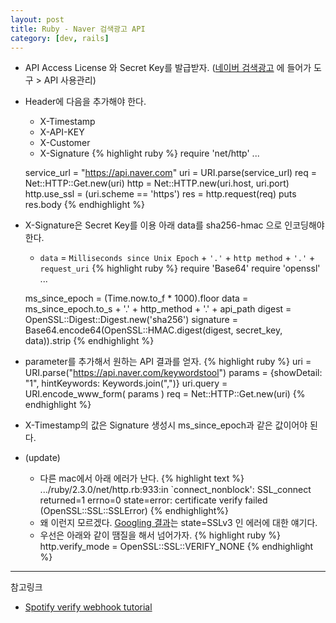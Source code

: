 ```yaml
---
layout: post
title: Ruby - Naver 검색광고 API
category: [dev, rails]
---
```


- API Access License 와 Secret Key를 발급받자. ([네이버 검색광고](https://manage.searchad.naver.com/) 에 들어가 도구 > API 사용관리)
- Header에 다음을 추가해야 한다.
  - X-Timestamp
  - X-API-KEY
  - X-Customer
  - X-Signature
  {% highlight ruby %}
  require 'net/http'
  ...

  service_url = "https://api.naver.com"
  uri = URI.parse(service_url)
  req = Net::HTTP::Get.new(uri)
  http = Net::HTTP.new(uri.host, uri.port)
  http.use_ssl = (uri.scheme == 'https')
  res = http.request(req)
  puts res.body
  {% endhighlight %}

- X-Signature은 Secret Key를 이용 아래 data를 sha256-hmac 으로 인코딩해야 한다.
  - `data` = `Milliseconds since Unix Epoch` + `'.'` + `http method` + `'.'` + `request_uri`
  {% highlight ruby %}
  require 'Base64'
  require 'openssl'
  ...

  ms_since_epoch = (Time.now.to_f * 1000).floor
  data = ms_since_epoch.to_s + '.' + http_method + '.' + api_path
  digest = OpenSSL::Digest::Digest.new('sha256')
  signature = Base64.encode64(OpenSSL::HMAC.digest(digest, secret_key, data)).strip
  {% endhighlight %}

- parameter를 추가해서 원하는 API 결과를 얻자.
  {% highlight ruby %}
  uri = URI.parse("https://api.naver.com/keywordstool")
  params = {showDetail: "1", hintKeywords: Keywords.join(",")}
  uri.query = URI.encode_www_form( params )
  req = Net::HTTP::Get.new(uri)
  {% endhighlight %}

- X-Timestamp의 값은 Signature 생성시 ms_since_epoch과 같은 값이어야 된다.
- (update)
  - 다른 mac에서 아래 에러가 난다.
    {% highlight text %}
    .../ruby/2.3.0/net/http.rb:933:in `connect_nonblock': SSL_connect returned=1 errno=0 state=error: certificate verify failed (OpenSSL::SSL::SSLError)
    {% endhighlight%}
  - 왜 이런지 모르겠다. [Googling 결과](http://mislav.net/2013/07/ruby-openssl/)는 state=SSLv3 인 에러에 대한 얘기다.
  - 우선은 아래와 같이 땜질을 해서 넘어가자.
     {% highlight ruby %}
      http.verify_mode = OpenSSL::SSL::VERIFY_NONE
     {% endhighlight %}

----
참고링크

- [Spotify verify webhook tutorial](https://help.shopify.com/api/tutorials/webhooks#verify-webhook)